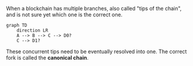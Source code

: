 When a blockchain has multiple branches, also called "tips of the chain", and is not sure yet which one is the correct one.  

```mermaid
graph TD
	direction LR
    A --> B --> C --> D0?
    C --> D1?
```

These concurrent tips need to be eventually resolved into one. The correct fork is called the **canonical chain**.